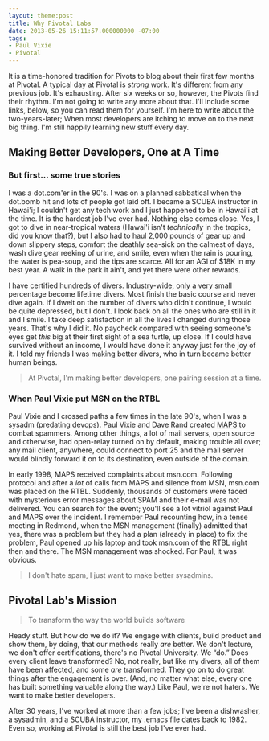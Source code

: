 ```yaml
---
layout: theme:post
title: Why Pivotal Labs
date: 2013-05-26 15:11:57.000000000 -07:00
tags:
- Paul Vixie
- Pivotal
---
```


It is a time-honored tradition for Pivots to blog about their first few months at Pivotal. A typical day at Pivotal is _strong_ work. It's different from any previous job. It's exhausting. After six weeks or so, however, the Pivots find their rhythm. I'm not going to write any more about that. I'll include some links, below, so you can read them for yourself. I'm here to write about the two-years-later; When most developers are itching to move on to the next big thing. I'm still happily learning new stuff every day.

## Making Better Developers, One at A Time 


### But first... some true stories 


I was a dot.com'er in the 90's. I was on a planned sabbatical when the dot.bomb hit and lots of people got laid off. I became a SCUBA instructor in Hawai'i; I couldn't get any tech work and I just happened to be in Hawai'i at the time. It is the hardest job I've ever had. Nothing else comes close. Yes, I got to dive in near-tropical waters (Hawai'i isn't _technically_ in the tropics, did you know that?), but I also had to haul 2,000 pounds of gear up and down slippery steps, comfort the deathly sea-sick on the calmest of days, wash dive gear reeking of urine, and smile, even when the rain is pouring, the water is pea-soup, and the tips are scarce. All for an AGI of $18K in my best year. A walk in the park it ain't, and yet there were other rewards.


I have certified hundreds of divers. Industry-wide, only a very small percentage become lifetime divers. Most finish the basic course and never dive again. If I dwelt on the number of divers who didn't continue, I would be quite depressed, but I don't. I look back on all the ones who are still in it and I smile. I take deep satisfaction in all the lives I changed during those years. That's why I did it. No paycheck compared with seeing someone's eyes get _this_ big at their first sight of a sea turtle, up close. If I could have survived without an income, I would have done it anyway just for the joy of it. I told my friends I was making better divers, who in turn became better human beings.

> At Pivotal, I'm making better developers, one pairing session at a time.


### When Paul Vixie put MSN on the RTBL 

Paul Vixie and I crossed paths a few times in the late 90's, when I was a sysadm (predating devops). Paul Vixie and Dave Rand created [MAPS](http://en.wikipedia.org/wiki/Mail_Abuse_Prevention_System) to combat spammers. Among other things, a lot of mail servers, open source and otherwise, had open-relay turned on by default, making trouble all over; any mail client, anywhere, could connect to port 25 and the mail server would blindly forward it on to its destination, even outside of the domain. 


In early 1998, MAPS received complaints about msn.com. Following protocol and after a _lot_ of calls from MAPS and silence from MSN, msn.com was placed on the RTBL. Suddenly, thousands of customers were faced with mysterious error messages about SPAM and their e-mail was not delivered. You can search for the event; you'll see a lot vitriol against Paul and MAPS over the incident. I remember Paul recounting how, in a tense meeting in Redmond, when the MSN management (finally) admitted that yes, there was a problem but they had a plan (already in place) to fix the problem, Paul opened up his laptop and took msn.com of the RTBL right then and there. The MSN management was shocked. For Paul, it was obvious.

> I don't hate spam, I just want to make better sysadmins.


## Pivotal Lab's Mission 

> To transform the way the world builds software


Heady stuff. But how do we do it? We engage with clients, build product and show them, by doing, that our methods really _are_ better. We don't lecture, we don't offer certifications, there's no Pivotal University. We &#8220;do.&#8221; Does every client leave transformed? No, not really, but like my divers, all of them have been affected, and some _are_ transformed. They go on to do great things after the engagement is over. (And, no matter what else, every one has built something valuable along the way.) Like Paul, we're not haters. We want to make better developers.

After 30 years, I've worked at more than a few jobs; I've been a dishwasher, a sysadmin, and a SCUBA instructor, my .emacs file dates back to 1982. Even so, working at Pivotal is still the best job I've ever had. 
